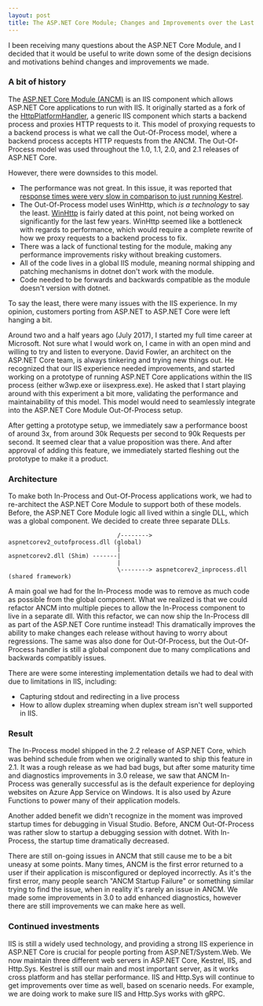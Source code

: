 ```yaml
---
layout: post
title: The ASP.NET Core Module; Changes and Improvements over the Last 3 Years.
---
```


I been receiving many questions about the ASP.NET Core Module, and I decided that it would be useful to write down some of the design decisions and motivations behind changes and improvements we made.

### A bit of history

The [ASP.NET Core Module (ANCM)](https://docs.microsoft.com/en-us/aspnet/core/host-and-deploy/aspnet-core-module?view=aspnetcore-3.1) is an IIS component which allows ASP.NET Core applications to run with IIS. It originally started as a fork of the [HttpPlatformHandler](https://www.iis.net/downloads/microsoft/httpplatformhandler), a generic IIS component which starts a backend process and proxies HTTP requests to it. This model of proxying requests to a backend process is what we call the Out-Of-Process model, where a backend process accepts HTTP requests from the ANCM. The Out-Of-Process model was used throughout the 1.0, 1.1, 2.0, and 2.1 releases of ASP.NET Core.

However, there were downsides to this model.

- The performance was not great. In this issue, it was reported that [response times were very slow in comparison to just running Kestrel](https://github.com/aspnet/AspNetCoreModule/issues/87).
- The Out-Of-Process model uses WinHttp, which _is a technology_ to say the least. [WinHttp](https://docs.microsoft.com/en-us/windows/win32/winhttp/about-winhttp) is fairly dated at this point, not being worked on significantly for the last few years. WinHttp seemed like a bottleneck with regards to performance, which would require a complete rewrite of how we proxy requests to a backend process to fix.
- There was a lack of functional testing for the module, making any performance improvements risky without breaking customers.
- All of the code lives in a global IIS module, meaning normal shipping and patching mechanisms in dotnet don't work with the module.
- Code needed to be forwards and backwards compatible as the module doesn't version with dotnet.

To say the least, there were many issues with the IIS experience. In my opinion, customers porting from ASP.NET to ASP.NET Core were left hanging a bit.

Around two and a half years ago (July 2017), I started my full time career at Microsoft. Not sure what I would work on, I came in with an open mind and willing to try and listen to everyone. David Fowler, an architect on the ASP.NET Core team, is always tinkering and trying new things out. He recognized that our IIS experience needed improvements, and started working on a prototype of running ASP.NET Core applications within the IIS process (either w3wp.exe or iisexpress.exe). He asked that I start playing around with this experiment a bit more, validating the performance and maintainability of this model. This model would need to seamlessly integrate into the ASP.NET Core Module Out-Of-Process setup.

After getting a prototype setup, we immediately saw a performance boost of around 3x, from around 30k Requests per second to 90k Requests per second. It seemed clear that a value proposition was there. And after approval of adding this feature, we immediately started fleshing out the prototype to make it a product.

### Architecture

To make both In-Process and Out-Of-Process applications work, we had to re-architect the ASP.NET Core Module to support both of these models. Before, the ASP.NET Core Module logic all lived within a single DLL, which was a global component. We decided to create three separate DLLs.

```text
                               /--------> aspnetcorev2_outofprocess.dll (global)
                               |
aspnetcorev2.dll (Shim) -------|
                               |
                               \--------> aspnetcorev2_inprocess.dll (shared framework)
```

A main goal we had for the In-Process mode was to remove as much code as possible from the global component. What we realized is that we could refactor ANCM into multiple pieces to allow the In-Process component to live in a separate dll. With this refactor, we can now ship the In-Process dll as part of the ASP.NET Core runtime instead! This dramatically improves the ability to make changes each release without having to worry about regressions. The same was also done for Out-Of-Process, but the Out-Of-Process handler is still a global component due to many complications and backwards compatibly issues.

There are were some interesting implementation details we had to deal with due to limitations in IIS, including:

- Capturing stdout and redirecting in a live process
- How to allow duplex streaming when duplex stream isn't well supported in IIS.

### Result

The In-Process model shipped in the 2.2 release of ASP.NET Core, which was behind schedule from when we originally wanted to ship this feature in 2.1. It was a rough release as we had bad bugs, but after some maturity time and diagnostics improvements in 3.0 release, we saw that ANCM In-Process was generally successful as is the default experience for deploying websites on Azure App Service on Windows. It is also used by Azure Functions to power many of their application models.

Another added benefit we didn't recognize in the moment was improved startup times for debugging in Visual Studio. Before, ANCM Out-Of-Process was rather slow to startup a debugging session with dotnet. With In-Process, the startup time dramatically decreased.

There are still on-going issues in ANCM that still cause me to be a bit uneasy at some points. Many times, ANCM is the first error returned to a user if their application is misconfigured or deployed incorrectly. As it's the first error, many people search "ANCM Startup Failure" or something similar trying to find the issue, when in reality it's rarely an issue in ANCM. We made some improvements in 3.0 to add enhanced diagnostics, however there are still improvements we can make here as well.

### Continued investments

IIS is still a widely used technology, and providing a strong IIS experience in ASP.NET Core is crucial for people porting from ASP.NET/System.Web. We now maintain three different web servers in ASP.NET Core, Kestrel, IIS, and Http.Sys. Kestrel is still our main and most important server, as it works cross platform and has stellar performance. IIS and Http.Sys will continue to get improvements over time as well, based on scenario needs. For example, we are doing work to make sure IIS and Http.Sys works with gRPC.
